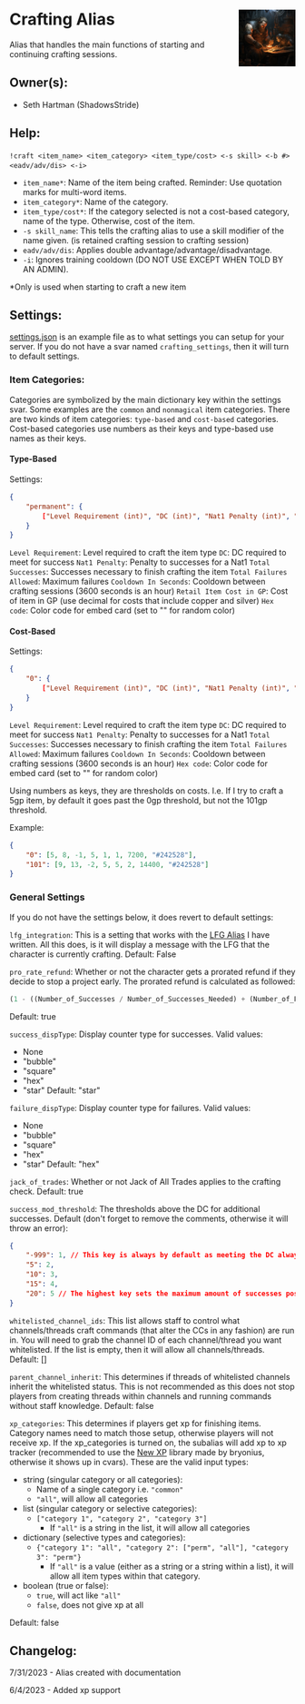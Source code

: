 <h1>Crafting Alias<img align="right" src="./images/image.png" width="100px"></h1>

Alias that handles the main functions of starting and continuing crafting sessions.

## Owner(s):
- Seth Hartman (ShadowsStride)

## Help:
`!craft <item_name> <item_category> <item_type/cost> <-s skill> <-b #> <eadv/adv/dis> <-i>`

- `item_name*`: Name of the item being crafted. Reminder: Use quotation marks for multi-word items.
- `item_category*`: Name of the category.
- `item_type/cost*`: If the category selected is not a cost-based category, name of the type. Otherwise, cost of the item.
- `-s skill_name`: This tells the crafting alias to use a skill modifier of the name given. (is retained crafting session to crafting session)
- `eadv/adv/dis`: Applies double advantage/advantage/disadvantage.
- `-i`: Ignores training cooldown (DO NOT USE EXCEPT WHEN TOLD BY AN ADMIN).

*Only is used when starting to craft a new item

## Settings:

[settings.json](settings.json) is an example file as to what settings you can setup for your server. If you do not have a svar named `crafting_settings`, then it will turn to default settings.

### Item Categories:

Categories are symbolized by the main dictionary key within the settings svar. Some examples are the `common` and `nonmagical` item categories. There are two kinds of item categories: `type-based` and `cost-based` categories. Cost-based categories use numbers as their keys and type-based use names as their keys.

#### Type-Based

Settings:
```json
{
    "permanent": {
        ["Level Requirement (int)", "DC (int)", "Nat1 Penalty (int)", "Nat20 Bonus (int)", "Total Successes (int)", "Total Failures Allowed (int)", "Cooldown In Seconds (int)", "Retail Item Cost in GP (int or float)", "Hex code (with or without #)"]
    }
}
```

`Level Requirement`: Level required to craft the item type
`DC`: DC required to meet for success
`Nat1 Penalty`: Penalty to successes for a Nat1
`Total Successes`: Successes necessary to finish crafting the item
`Total Failures Allowed`: Maximum failures
`Cooldown In Seconds`: Cooldown between crafting sessions (3600 seconds is an hour)
`Retail Item Cost in GP`: Cost of item in GP (use decimal for costs that include copper and silver)
`Hex code`: Color code for embed card (set to "" for random color)

#### Cost-Based

Settings:
```json
{
    "0": {
        ["Level Requirement (int)", "DC (int)", "Nat1 Penalty (int)", "Nat20 Bonus (int)", "Total Successes (int)", "Total Failures Allowed (int)", "Cooldown In Seconds (int)", "Hex code (with or without #)"]
    }
}
```

`Level Requirement`: Level required to craft the item type
`DC`: DC required to meet for success
`Nat1 Penalty`: Penalty to successes for a Nat1
`Total Successes`: Successes necessary to finish crafting the item
`Total Failures Allowed`: Maximum failures
`Cooldown In Seconds`: Cooldown between crafting sessions (3600 seconds is an hour)
`Hex code`: Color code for embed card (set to "" for random color)

Using numbers as keys, they are thresholds on costs. I.e. If I try to craft a 5gp item, by default it goes past the 0gp threshold, but not the 101gp threshold.

Example:
```json
{
    "0": [5, 8, -1, 5, 1, 1, 7200, "#242528"],
    "101": [9, 13, -2, 5, 5, 2, 14400, "#242528"]
}
```

### General Settings
If you do not have the settings below, it does revert to default settings:

`lfg_integration`: This is a setting that works with the [LFG Alias](https://avrae.io/dashboard/workshop/6493acfad4ff5357d7b1cb32) I have written. All this does, is it will display a message with the LFG that the character is currently crafting. Default: False

`pro_rate_refund`: Whether or not the character gets a prorated refund if they decide to stop a project early. The prorated refund is calculated as followed:

```py
(1 - ((Number_of_Successes / Number_of_Successes_Needed) + (Number_of_Failures /(Number_of_Failures_Allowed * 2)))) * .5
```

Default: true

`success_dispType`: Display counter type for successes. Valid values:
- None
- "bubble"
- "square"
- "hex"
- "star"
Default: "star"

`failure_dispType`: Display counter type for failures. Valid values:
- None
- "bubble"
- "square"
- "hex"
- "star"
Default: "hex"

`jack_of_trades`: Whether or not Jack of All Trades applies to the crafting check. Default: true

`success_mod_threshold`: The thresholds above the DC for additional successes. Default (don't forget to remove the comments, otherwise it will throw an error):

```json
{
    "-999": 1, // This key is always by default as meeting the DC always results in 1 success
    "5": 2, 
    "10": 3, 
    "15": 4, 
    "20": 5 // The highest key sets the maximum amount of successes possible (even with Nat20 bonuses)
}
```

`whitelisted_channel_ids`: This list allows staff to control what channels/threads craft commands (that alter the CCs in any fashion) are run in. You will need to grab the channel ID of each channel/thread you want whitelisted. If the list is empty, then it will allow all channels/threads. Default: []

`parent_channel_inherit`: This determines if threads of whitelisted channels inherit the whitelisted status. This is not recommended as this does not stop players from creating threads within channels and running commands without staff knowledge. Default: false

`xp_categories`: This determines if players get xp for finishing items. Category names need to match those setup, otherwise players will not receive xp. If the xp_categories is turned on, the subalias will add xp to xp tracker (recommended to use the [New XP](https://avrae.io/dashboard/workshop/618b77bd5c51fd18fe5356a0) library made by bryonius, otherwise it shows up in cvars). These are the valid input types:
- string (singular category or all categories):
    - Name of a single category i.e. `"common"`
    - `"all"`, will allow all categories
- list (singular category or selective categories):
    - `["category 1", "category 2", "category 3"]`
        - If `"all"` is a string in the list, it will allow all categories
- dictionary (selective types and categories):
    - `{"category 1": "all", "category 2": ["perm", "all"], "category 3": "perm"}`
        - If `"all"` is a value (either as a string or a string within a list), it will allow all item types within that category.
- boolean (true or false):
    - `true`, will act like `"all"`
    - `false`, does not give xp at all

Default: false

## Changelog:
7/31/2023 - Alias created with documentation

6/4/2023 - Added xp support
